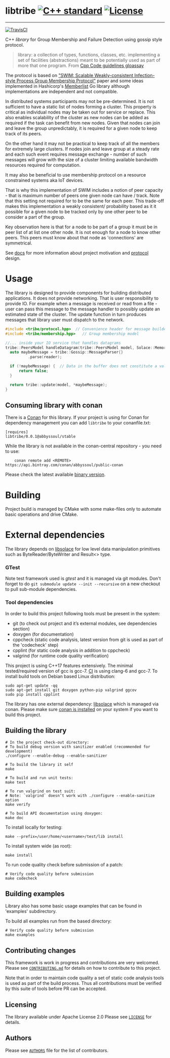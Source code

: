 # libtribe [![C++ standard][c++-standard-shield]][c++-standard-link] [![License][license-shield]][license-link]
---
[![TravisCI][travis-shield]][travis-link]

[c++-standard-shield]: https://img.shields.io/badge/c%2B%2B-14/17/20-blue.svg
[c++-standard-link]: https://en.wikipedia.org/wiki/C%2B%2B#Standardization
[travis-shield]: https://travis-ci.org/abbyssoul/libtribe.png?branch=master
[travis-link]: https://travis-ci.org/abbyssoul/libtribe
[license-shield]: https://img.shields.io/badge/License-Apache%202.0-blue.svg
[license-link]: https://opensource.org/licenses/Apache-2.0

C++ _library_ for Group Membership and Failure Detection using gossip style protocol.
> library: a collection of types, functions, classes, etc. implementing a set of facilities (abstractions) meant to be potentially used as part of more that one program. From [Cpp Code guidelines gloassay](http://isocpp.github.io/CppCoreGuidelines/CppCoreGuidelines#glossary)

The protocol is based on ["SWIM: Scalable Weakly-consistent Infection-style Process Group Membership Protocol"](http://ieeexplore.ieee.org/document/1028914/)
paper and some ideas implemented in Hashicorp's [Memberlist](https://github.com/hashicorp/memberlist)
Go library although implementations are independent and not compatible.


In distributed systems participants may not be pre-determined. It is not sufficient to have a static list of nodes forming a cluster.
This property is critical as individual nodes may be taken out for service or replace.
This also enables scalability of the cluster as new nodes can be added as required if the task can benefit from new nodes.
Given that nodes can join and leave the group unpredictably, it is required for a given node to keep track of its peers.

On the other hand it may not be practical to keep track of all the members for extremely large clusters. If nodes join and leave group at a steady rate and each such event requires message exchange - number of such messages will grow with the size of a cluster limiting available bandwidth resources required for computation.

It may also be beneficial to use membership protocol on a resource constrained systems aka IoT devices.

That is why this implementation of SWIM includes a notion of peer capacity - that is maximum number of peers one given node can have / track. Note that this setting not required for to be the same for each peer. This trade-off makes this implementation a weakly consistent/ probability based as it it possible for a given node to be tracked only by one other peer to be consider a part of the group.  

Key observation here is that for a node to be part of a group it must be in peer list of at list one other node. It is not enough for a node to know other peers. This peers must know about that node as 'connections' are symmetrical.

See [docs](docs/intro.md) for more information about project motivation and [protocol](docs/protocol.md) design.


# Usage
The library is designed to provide components for building distributed applications.
It does not provide networking. That is user responsibility to provide IO.
For example when a message is received or read from a file - user can pass this message
to the message handler to possibly update an estimated state of the cluster.
The update function in turn produces messages that library user must dispatch to the network.


```C++
#include <tribe/protocol.hpp>  // Convenience header for message builders and parser
#include <tribe/membership.hpp>   // Group membership model

//... inside your IO service that handles datagrams
tribe::PeersModel handleDatagram(tribe::PeersModel model, Solace::MemoryView msgBuffer) {
  auto maybeMessage = tribe::Gossip::MessageParser{}
          .parse(reader);

  if (!maybeMessage) {  // Data in the buffer does not constitute a valid gossip message.
      return false;
  }

  return tribe::update(model, *maybeMessage);
}

```

## Consuming library with conan
There is a [Conan](https://conan.io/) for this library.
If your project is using for Conan for dependency management you can add `libtribe` to your conanfile.txt:

```
[requires]
libtribe/0.0.1@abbyssoul/stable
```

While the library is not available in the conan-central repository - you need to use:
```
    conan remote add <REMOTE> https://api.bintray.com/conan/abbyssoul/public-conan
```

Please check the latest available [binary version](https://bintray.com/abbyssoul/public-conan/libsolace%3Aabbyssoul/_latestVersion).


# Building
Project build is managed by CMake with some make-files only to automate basic operations and drive CMake.

# External dependencies
The library depends on [libsolace](https://github.com/abbyssoul/libsolace) for low level data manipulation primitives
such as ByteReader/ByteWriter and Result<> type.

### GTest
Note test framework used is *gtest* and it is managed via git modules.
Don't forget to do `git submodule update --init --recursive` on a new checkout to pull sub-module dependencies.


### Tool dependencies
In order to build this project following tools must be present in the system:
* git (to check out project and it’s external modules, see dependencies section)
* doxygen (for documentation)
* cppcheck (static code analysis, latest version from git is used as part of the 'codecheck' step)
* cpplint (for static code analysis in addition to cppcheck)
* valgrind (for runtime code quality verification)

This project is using C++17 features extensively. The minimal tested/required version of gcc is gcc-7.
[CI](https://travis-ci.org/abbyssoul/libtribe) is using clang-6 and gcc-7.
To install build tools on Debian based Linux distribution:
```shell
sudo apt-get update -qq
sudo apt-get install git doxygen python-pip valgrind ggcov
sudo pip install cpplint
```

The library has one external dependency: [libsolace](https://github.com/abbyssoul/libsolace)  which is managed via conan.
Please make sure [conan is installed](https://docs.conan.io/en/latest/installation.html) on your system if you want to build this project.

## Building the library
```shell
# In the project check-out directory:
# To build debug version with sanitizer enabled (recommended for development)
./configure --enable-debug --enable-sanitizer

# To build the library it self
make

# To build and run unit tests:
make test

# To run valgrind on test suit:
# Note: `valgrind` doesn’t work with ./configure --enable-sanitize option
make verify

# To build API documentation using doxygen:
make doc
```

To install locally for testing:
```shell
make --prefix=/user/home/<username>/test/lib install
```
To install system wide (as root):
```shell
make install
```
To run code quality check before submission of a patch:
```shell
# Verify code quality before submission
make codecheck
```

## Building examples
Library also has some basic usage examples that can be found in 'examples' subdirectory.

To build all examples run from the based directory:
```shell
# Verify code quality before submission
make examples
```


## Contributing changes
This framework is work in progress and contributions are very welcomed.
Please see  [`CONTRIBUTING.md`](CONTRIBUTING.md) for details on how to contribute to this project.

Note that in order to maintain code quality a set of static code analysis tools is used as part of the build process.
Thus all contributions must be verified by this suite of tools before PR can be accepted.


## Licensing
The library available under Apache License 2.0
Please see [`LICENSE`](LICENSE) for details.

## Authors
Please see [`AUTHORS`](AUTHORS) file for the list of contributors.
